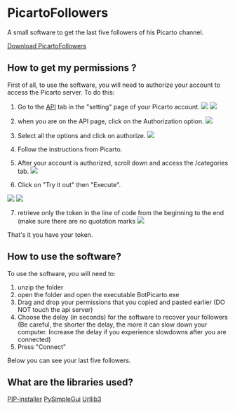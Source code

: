 # PicartoFollowers

A small software to get the last five followers of his Picarto channel.

[Download PicartoFollowers](https://github.com/TeivaScouarnec/BotPicarto/releases/download/Release/PicartoFollower_1-0-0.zip)

## How to get my permissions ?

First of all, to use the software, you will need to authorize your account to access the Picarto server.
To do this:

1. Go to the [API](https://api.picarto.tv/) tab in the "setting" page of your Picarto account. 
![](https://i.imgur.com/NDnBv70.png) ![](https://i.imgur.com/kUNlHPx.png)

2. when you are on the API page, click on the Authorization option.
![](https://i.imgur.com/pqPdmTA.png)

3. Select all the options and click on authorize.
![](https://i.imgur.com/MpwYl9R.png)

4. Follow the instructions from Picarto.

5. After your account is authorized, scroll down and access the /categories tab.
![](https://i.imgur.com/97RrRX8.png)

6. Click on "Try it out" then "Execute".

![](https://i.imgur.com/6oUbjLS.png) ![](https://i.imgur.com/6TB8ZSU.png)

7. retrieve only the token in the line of code from the beginning to the end (make sure there are no quotation marks 
![](https://i.imgur.com/hbShzoE.png)

That's it you have your token.

## How to use the software?

To use the software, you will need to:
1. unzip the folder
2. open the folder and open the executable BotPicarto.exe
3. Drag and drop your permissions that you copied and pasted earlier (DO NOT touch the api server)
4. Choose the delay (in seconds) for the software to recover your followers (Be careful, the shorter the delay, the more it can slow down your computer. Increase the delay if you experience slowdowns after you are connected)
5. Press "Connect"

Below you can see your last five followers.

## What are the libraries used?
[PIP-installer](https://pypi.org/project/pip/)
[PySimpleGui](https://github.com/PySimpleGUI/PySimpleGUI)
[Urllib3](https://urllib3.readthedocs.io/en/stable/)
